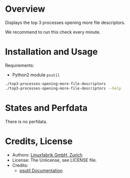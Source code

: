 # Overview

Displays the top 3 processes opening more file descriptors.

We recommend to run this check every minute.


# Installation and Usage

Requirements:
* Python2 module `psutil`

```bash
./top3-processes-opening-more-file-descriptors
./top3-processes-opening-more-file-descriptors --help
```


# States and Perfdata

There is no perfdata.


# Credits, License

* Authors: [Linuxfabrik GmbH, Zurich](https://www.linuxfabrik.ch)
* License: The Unlicense, see LICENSE file.
* Credits:
  - [psutil Documentation](https://psutil.readthedocs.io/en/latest/)